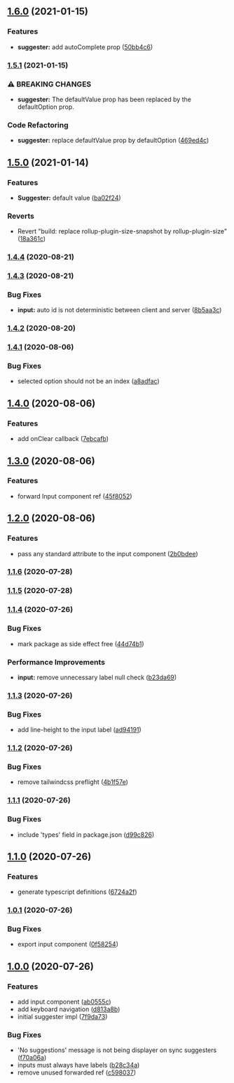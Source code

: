 ## [1.6.0](https://github.com/wtchnm/react-suggester/compare/v1.5.1...v1.6.0) (2021-01-15)


### Features

* **suggester:** add autoComplete prop ([50bb4c6](https://github.com/wtchnm/react-suggester/commit/50bb4c6fab5f908e3eccbaf656b440ccfb0c8c43))

### [1.5.1](https://github.com/wtchnm/react-suggester/compare/v1.5.0...v1.5.1) (2021-01-15)


### ⚠ BREAKING CHANGES

* **suggester:** The defaultValue prop has been replaced by the defaultOption prop.

### Code Refactoring

* **suggester:** replace defaultValue prop by defaultOption ([469ed4c](https://github.com/wtchnm/react-suggester/commit/469ed4c3a4bda20322fd0e8597300f3e24c57055))

## [1.5.0](https://github.com/wtchnm/react-suggester/compare/v1.4.4...v1.5.0) (2021-01-14)


### Features

* **Suggester:** default value ([ba02f24](https://github.com/wtchnm/react-suggester/commit/ba02f2473539ed20f944a64cfafcf15e82314081))


### Reverts

* Revert "build: replace rollup-plugin-size-snapshot by rollup-plugin-size" ([18a361c](https://github.com/wtchnm/react-suggester/commit/18a361c474bfd9a84bf1562b58b2a77038d46b73))

### [1.4.4](https://github.com/wtchnm/react-suggester/compare/v1.4.3...v1.4.4) (2020-08-21)

### [1.4.3](https://github.com/wtchnm/react-suggester/compare/v1.4.2...v1.4.3) (2020-08-21)


### Bug Fixes

* **input:** auto id is not deterministic between client and server ([8b5aa3c](https://github.com/wtchnm/react-suggester/commit/8b5aa3cf8829f4d14a22a9817f8fc4d71444e5b0))

### [1.4.2](https://github.com/wtchnm/react-suggester/compare/v1.4.1...v1.4.2) (2020-08-20)

### [1.4.1](https://github.com/wtchnm/react-suggester/compare/v1.4.0...v1.4.1) (2020-08-06)


### Bug Fixes

* selected option should not be an index ([a8adfac](https://github.com/wtchnm/react-suggester/commit/a8adfac299e443b4ffa8134882c824cfeb5307fb))

## [1.4.0](https://github.com/wtchnm/react-suggester/compare/v1.3.0...v1.4.0) (2020-08-06)


### Features

* add onClear callback ([7ebcafb](https://github.com/wtchnm/react-suggester/commit/7ebcafbdbd6679750a4532ea4adcf0274157fb86))

## [1.3.0](https://github.com/wtchnm/react-suggester/compare/v1.2.0...v1.3.0) (2020-08-06)


### Features

* forward Input component ref ([45f8052](https://github.com/wtchnm/react-suggester/commit/45f805278cf34ad08c7cc795da26a17b51cdb1f6))

## [1.2.0](https://github.com/wtchnm/react-suggester/compare/v1.1.6...v1.2.0) (2020-08-06)


### Features

* pass any standard attribute to the input component ([2b0bdee](https://github.com/wtchnm/react-suggester/commit/2b0bdee6ae049faf2fb9d3710340cb104420747b))

### [1.1.6](https://github.com/wtchnm/react-suggester/compare/v1.1.5...v1.1.6) (2020-07-28)

### [1.1.5](https://github.com/wtchnm/react-suggester/compare/v1.1.4...v1.1.5) (2020-07-28)

### [1.1.4](https://github.com/wtchnm/react-suggester/compare/v1.1.3...v1.1.4) (2020-07-26)


### Bug Fixes

* mark package as side effect free ([44d74b1](https://github.com/wtchnm/react-suggester/commit/44d74b1ff7c32d5029acb1079d2b776f83d77754))


### Performance Improvements

* **input:** remove unnecessary label null check ([b23da69](https://github.com/wtchnm/react-suggester/commit/b23da691156c00eb5f8be16e5592f422eb373d14))

### [1.1.3](https://github.com/wtchnm/react-suggester/compare/v1.1.2...v1.1.3) (2020-07-26)


### Bug Fixes

* add line-height to the input label ([ad94191](https://github.com/wtchnm/react-suggester/commit/ad94191c32a22bc5e20c741af781f9ccbe924414))

### [1.1.2](https://github.com/wtchnm/react-suggester/compare/v1.1.1...v1.1.2) (2020-07-26)


### Bug Fixes

* remove tailwindcss preflight ([4b1f57e](https://github.com/wtchnm/react-suggester/commit/4b1f57eb6175d5d74816e521927b8f734002fc2b))

### [1.1.1](https://github.com/wtchnm/react-suggester/compare/v1.1.0...v1.1.1) (2020-07-26)


### Bug Fixes

* include 'types' field in package.json ([d99c826](https://github.com/wtchnm/react-suggester/commit/d99c82687bc11bfd1f1cfdd773044d615261937c))

## [1.1.0](https://github.com/wtchnm/react-suggester/compare/v1.0.1...v1.1.0) (2020-07-26)


### Features

* generate typescript definitions ([6724a2f](https://github.com/wtchnm/react-suggester/commit/6724a2fc07943eb7c68317c42f75e9cfeddd955c))

### [1.0.1](https://github.com/wtchnm/react-suggester/compare/v1.0.0...v1.0.1) (2020-07-26)


### Bug Fixes

* export input component ([0f58254](https://github.com/wtchnm/react-suggester/commit/0f582547f3c12c231ad1b11057234e8a60fcde53))

## [1.0.0](https://github.com/wtchnm/react-suggester/compare/ab0555ccf97afb84a974a3b8799e5ab13f95c4bc...v1.0.0) (2020-07-26)


### Features

* add input component ([ab0555c](https://github.com/wtchnm/react-suggester/commit/ab0555ccf97afb84a974a3b8799e5ab13f95c4bc))
* add keyboard navigation ([d813a8b](https://github.com/wtchnm/react-suggester/commit/d813a8bed3b3d60fd03733584d6127604634d595))
* initial suggester impl ([7f9da73](https://github.com/wtchnm/react-suggester/commit/7f9da738ad424e5ba947fdc882ea63ff0ebf7d89))


### Bug Fixes

* 'No suggestions' message is not being displayer on sync suggesters ([f70a06a](https://github.com/wtchnm/react-suggester/commit/f70a06a7c9db374734d142bf0ac52e95f819810a))
* inputs must always have labels ([b28c34a](https://github.com/wtchnm/react-suggester/commit/b28c34a5e47fce4c8238273f6436b4b20fda2fd8))
* remove unused forwarded ref ([c598037](https://github.com/wtchnm/react-suggester/commit/c598037673a49c2f124546974ea574189bb360ad))

